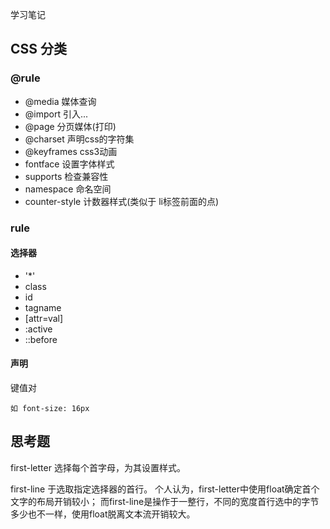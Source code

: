 学习笔记


## CSS 分类

### @rule

- @media  媒体查询
- @import 引入...
- @page   分页媒体(打印)
- @charset  声明css的字符集
- @keyframes  css3动画
- fontface  设置字体样式
- supports  检查兼容性
- namespace 命名空间
- counter-style 计数器样式(类似于 li标签前面的点)

### rule

#### 选择器

- '*'
- class
- id
- tagname
- [attr=val]
- :active
- ::before 


#### 声明

键值对
```
如 font-size: 16px
```

## 思考题 

first-letter 选择每个首字母，为其设置样式。

first-line 于选取指定选择器的首行。
个人认为，first-letter中使用float确定首个文字的布局开销较小；
        而first-line是操作于一整行，不同的宽度首行选中的字节多少也不一样，使用float脱离文本流开销较大。

